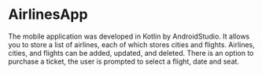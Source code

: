 # AirlinesApp
The mobile application was developed in Kotlin by AndroidStudio. 
It allows you to store a list of airlines, each of which stores cities and flights. 
Airlines, cities, and flights can be added, updated, and deleted. 
There is an option to purchase a ticket, the user is prompted to select a flight, date and seat.
